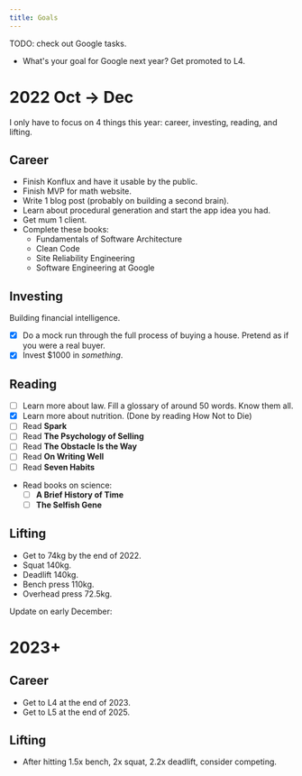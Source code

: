 ```yaml
---
title: Goals
---
```


TODO: check out Google tasks.
- What's your goal for Google next year? Get promoted to L4.

# 2022 Oct → Dec
I only have to focus on 4 things this year: career, investing, reading, and lifting. 

## Career
- Finish Konflux and have it usable by the public.
- Finish MVP for math website.
- Write 1 blog post (probably on building a second brain).
- Learn about procedural generation and start the app idea you had.
- Get mum 1 client.
- Complete these books:
    - Fundamentals of Software Architecture
    - Clean Code
    - Site Reliability Engineering
    - Software Engineering at Google

## Investing
Building financial intelligence.
- [x] Do a mock run through the full process of buying a house. Pretend as if you were a real buyer.
- [x] Invest $1000 in *something*.

## Reading
- [ ] Learn more about law. Fill a glossary of around 50 words. Know them all.
- [x] Learn more about nutrition. (Done by reading How Not to Die)
- [ ] Read **Spark**
- [ ] Read **The Psychology of Selling**
- [ ] Read **The Obstacle Is the Way**
- [ ] Read **On Writing Well**
- [ ] Read **Seven Habits**
- Read books on science: 
    - [ ] **A Brief History of Time**
    - [ ] **The Selfish Gene**

## Lifting
- Get to 74kg by the end of 2022.
- Squat 140kg.
- Deadlift 140kg.
- Bench press 110kg.
- Overhead press 72.5kg.

Update on early December: 

# 2023+
## Career
- Get to L4 at the end of 2023.
- Get to L5 at the end of 2025.

## Lifting
- After hitting 1.5x bench, 2x squat, 2.2x deadlift, consider competing.
